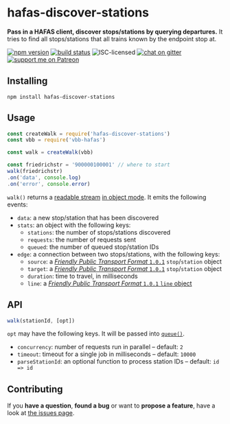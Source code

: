 # hafas-discover-stations

**Pass in a HAFAS client, discover stops/stations by querying departures.** It tries to find all stops/stations that all trains known by the endpoint stop at.

[![npm version](https://img.shields.io/npm/v/hafas-discover-stations.svg)](https://www.npmjs.com/package/hafas-discover-stations)
[![build status](https://img.shields.io/travis/derhuerst/hafas-discover-stations.svg)](https://travis-ci.org/derhuerst/hafas-discover-stations)
![ISC-licensed](https://img.shields.io/github/license/derhuerst/hafas-discover-stations.svg)
[![chat on gitter](https://badges.gitter.im/derhuerst.svg)](https://gitter.im/derhuerst)
[![support me on Patreon](https://img.shields.io/badge/support%20me-on%20patreon-fa7664.svg)](https://patreon.com/derhuerst)


## Installing

```shell
npm install hafas-discover-stations
```


## Usage

```js
const createWalk = require('hafas-discover-stations')
const vbb = require('vbb-hafas')

const walk = createWalk(vbb)

const friedrichstr = '900000100001' // where to start
walk(friedrichstr)
.on('data', console.log)
.on('error', console.error)
```

`walk()` returns a [readable stream](http://nodejs.org/api/stream.html#stream_class_stream_readable) [in object mode](https://nodejs.org/api/stream.html#stream_object_mode). It emits the following events:

- `data`: a new stop/station that has been discovered
- `stats`: an object with the following keys:
	- `stations`: the number of stops/stations discovered
	- `requests`: the number of requests sent
	- `queued`: the number of queued stop/station IDs
- `edge`: a connection between two stops/stations, with the following keys:
	- `source`: a [*Friendly Public Transport Format* `1.0.1`](https://github.com/public-transport/friendly-public-transport-format/blob/1.0.1/spec/readme.md) `stop`/`station` object
	- `target`: a [*Friendly Public Transport Format* `1.0.1`](https://github.com/public-transport/friendly-public-transport-format/blob/1.0.1/spec/readme.md) `stop`/`station` object
	- `duration`: time to travel, in milliseconds
	- `line`: a [*Friendly Public Transport Format* `1.0.1` `line` object](https://github.com/public-transport/friendly-public-transport-format/blob/1.0.1/spec/readme.md#line)


## API

```js
walk(stationId, [opt])
```

`opt` may have the following keys. It will be passed into [`queue()`](https://github.com/jessetane/queue#constructor).

- `concurrency`: number of requests run in parallel – default: `2`
- `timeout`: timeout for a single job in milliseconds – default: `10000`
- `parseStationId`: an optional function to process station IDs – default: `id => id`


## Contributing

If you **have a question**, **found a bug** or want to **propose a feature**, have a look at [the issues page](https://github.com/derhuerst/hafas-discover-stations/issues).
